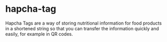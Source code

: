 # hapcha-tag
Hapcha Tags are a way of storing nutritional information for food products in a shortened string so that you can transfer the information quickly and easily, for example in QR codes.
